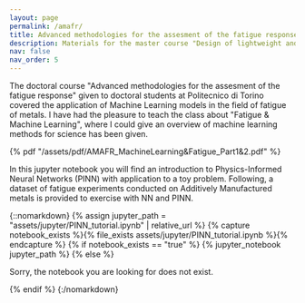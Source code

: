 ```yaml
---
layout: page
permalink: /amafr/
title: Advanced methodologies for the assesment of the fatigue response
description: Materials for the master course "Design of lightweight and composite structures"
nav: false
nav_order: 5
---
```


The doctoral course "Advanced methodologies for the assesment of the fatigue response" given to doctoral students at Politecnico di Torino covered
the application of Machine Learning models in the field of fatigue of metals.
I have had the pleasure to teach the class about "Fatigue & Machine Learning", where I could give an overview of machine learning methods for science has been given.

 {% pdf "/assets/pdf/AMAFR_MachineLearning&Fatigue_Part1&2.pdf" %}

In this jupyter notebook you will find an introduction to Physics-Informed Neural Networks (PINN) with application to a toy problem.
Following, a dataset of fatigue experiments conducted on Additively Manufactured metals is provided to exercise with NN and PINN.

{::nomarkdown}
{% assign jupyter_path = "assets/jupyter/PINN_tutorial.ipynb" | relative_url %}
{% capture notebook_exists %}{% file_exists assets/jupyter/PINN_tutorial.ipynb %}{% endcapture %}
{% if notebook_exists == "true" %}
    {% jupyter_notebook jupyter_path %}
{% else %}
    <p>Sorry, the notebook you are looking for does not exist.</p>
{% endif %}
{:/nomarkdown}
